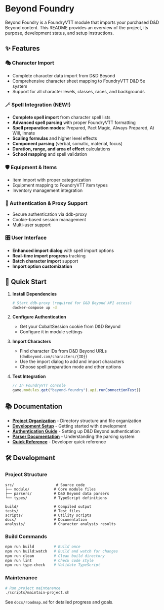 # Beyond Foundry

Beyond Foundry is a FoundryVTT module that imports your purchased D&D Beyond content. This README provides an overview of the project, its purpose, development status, and setup instructions.

## ✨ Features

### 🎭 Character Import
- Complete character data import from D&D Beyond
- Comprehensive character sheet mapping to FoundryVTT D&D 5e system
- Support for all character levels, classes, races, and backgrounds

### 🪄 Spell Integration (NEW!)
- **Complete spell import** from character spell lists
- **Advanced spell parsing** with proper FoundryVTT formatting
- **Spell preparation modes**: Prepared, Pact Magic, Always Prepared, At Will, Innate
- **Scaling formulas** and higher level effects
- **Component parsing** (verbal, somatic, material, focus)
- **Duration, range, and area of effect** calculations
- **School mapping** and spell validation

### 🛡️ Equipment & Items
- Item import with proper categorization
- Equipment mapping to FoundryVTT item types
- Inventory management integration

### 🔐 Authentication & Proxy Support
- Secure authentication via ddb-proxy
- Cookie-based session management
- Multi-user support

### 🎛️ User Interface
- **Enhanced import dialog** with spell import options
- **Real-time import progress** tracking
- **Batch character import** support
- **Import option customization**

## 🚀 Quick Start

1. **Install Dependencies**
   ```bash
   # Start ddb-proxy (required for D&D Beyond API access)
   docker-compose up -d
   ```

2. **Configure Authentication**
   - Get your CobaltSession cookie from D&D Beyond
   - Configure it in module settings

3. **Import Characters**
   - Find character IDs from D&D Beyond URLs (`dndbeyond.com/characters/{ID}`)
   - Use the import dialog to add and import characters
   - Choose spell preparation mode and other options

4. **Test Integration**
   ```javascript
   // In FoundryVTT console
   game.modules.get("beyond-foundry").api.runConnectionTest()
   ```

## 📚 Documentation

- **[Project Organization](docs/project-organization.md)** - Directory structure and file organization
- **[Development Setup](docs/setup.md)** - Getting started with development
- **[Authentication Guide](docs/authentication.md)** - Setting up D&D Beyond authentication
- **[Parser Documentation](docs/parsers.md)** - Understanding the parsing system
- **[Quick Reference](docs/quick-reference.md)** - Developer quick reference

## 🛠️ Development

### Project Structure
```
src/                   # Source code
├── module/           # Core module files
├── parsers/          # D&D Beyond data parsers
└── types/            # TypeScript definitions

build/                # Compiled output
tests/                # Test files
scripts/              # Utility scripts
docs/                 # Documentation
analysis/             # Character analysis results
```

### Build Commands
```bash
npm run build         # Build once
npm run build:watch   # Build and watch for changes
npm run clean         # Clean build directory
npm run lint          # Check code style
npm run type-check    # Validate TypeScript
```

### Maintenance
```bash
# Run project maintenance
./scripts/maintain-project.sh
```

See `docs/roadmap.md` for detailed progress and goals.
